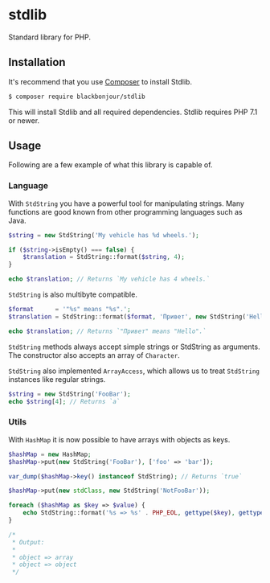 # stdlib
Standard library for PHP.

## Installation

It's recommend that you use [Composer](https://getcomposer.org) to install Stdlib.

```bash
$ composer require blackbonjour/stdlib
```

This will install Stdlib and all required dependencies. Stdlib requires PHP 7.1 or newer.

## Usage

Following are a few example of what this library is capable of.

### Language

With ```StdString``` you have a powerful tool for manipulating strings.
Many functions are good known from other programming languages such as Java.

```php
$string = new StdString('My vehicle has %d wheels.');

if ($string->isEmpty() === false) {
    $translation = StdString::format($string, 4);
}

echo $translation; // Returns `My vehicle has 4 wheels.`
```

```StdString``` is also multibyte compatible.

```php
$format      = '"%s" means "%s".';
$translation = StdString::format($format, 'Привет', new StdString('Hello'));

echo $translation; // Returns `"Привет" means "Hello".`
```

```StdString``` methods always accept simple strings or StdString as arguments. The constructor also accepts an array of ```Character```.

```StdString``` also implemented ```ArrayAccess```, which allows us to treat ```StdString``` instances like regular strings.

```php
$string = new StdString('FooBar');
echo $string[4]; // Returns `a`
```

### Utils

With ```HashMap``` it is now possible to have arrays with objects as keys.

```php
$hashMap = new HashMap;
$hashMap->put(new StdString('FooBar'), ['foo' => 'bar']);

var_dump($hashMap->key() instanceof StdString); // Returns `true`

$hashMap->put(new stdClass, new StdString('NotFooBar'));

foreach ($hashMap as $key => $value) {
    echo StdString::format('%s => %s' . PHP_EOL, gettype($key), gettype($value));
}

/*
 * Output:
 *
 * object => array
 * object => object
 */
```
